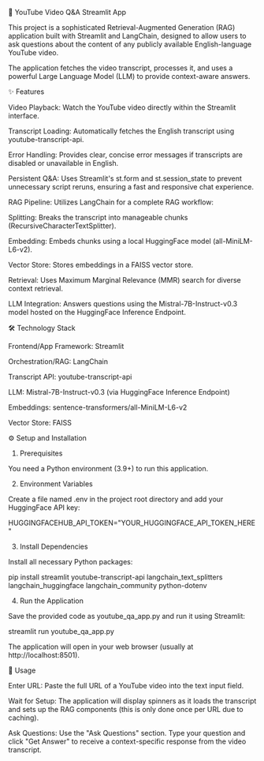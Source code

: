 🎥 YouTube Video Q&A Streamlit App

This project is a sophisticated Retrieval-Augmented Generation (RAG) application built with Streamlit and LangChain, designed to allow users to ask questions about the content of any publicly available English-language YouTube video.

The application fetches the video transcript, processes it, and uses a powerful Large Language Model (LLM) to provide context-aware answers.

✨ Features

Video Playback: Watch the YouTube video directly within the Streamlit interface.

Transcript Loading: Automatically fetches the English transcript using youtube-transcript-api.

Error Handling: Provides clear, concise error messages if transcripts are disabled or unavailable in English.

Persistent Q&A: Uses Streamlit's st.form and st.session_state to prevent unnecessary script reruns, ensuring a fast and responsive chat experience.

RAG Pipeline: Utilizes LangChain for a complete RAG workflow:

Splitting: Breaks the transcript into manageable chunks (RecursiveCharacterTextSplitter).

Embedding: Embeds chunks using a local HuggingFace model (all-MiniLM-L6-v2).

Vector Store: Stores embeddings in a FAISS vector store.

Retrieval: Uses Maximum Marginal Relevance (MMR) search for diverse context retrieval.

LLM Integration: Answers questions using the Mistral-7B-Instruct-v0.3 model hosted on the HuggingFace Inference Endpoint.

🛠️ Technology Stack

Frontend/App Framework: Streamlit

Orchestration/RAG: LangChain

Transcript API: youtube-transcript-api

LLM: Mistral-7B-Instruct-v0.3 (via HuggingFace Inference Endpoint)

Embeddings: sentence-transformers/all-MiniLM-L6-v2

Vector Store: FAISS

⚙️ Setup and Installation

1. Prerequisites

You need a Python environment (3.9+) to run this application.

2. Environment Variables

Create a file named .env in the project root directory and add your HuggingFace API key:

HUGGINGFACEHUB_API_TOKEN="YOUR_HUGGINGFACE_API_TOKEN_HERE"


3. Install Dependencies

Install all necessary Python packages:

pip install streamlit youtube-transcript-api langchain_text_splitters langchain_huggingface langchain_community python-dotenv


4. Run the Application

Save the provided code as youtube_qa_app.py and run it using Streamlit:

streamlit run youtube_qa_app.py


The application will open in your web browser (usually at http://localhost:8501).

🚀 Usage

Enter URL: Paste the full URL of a YouTube video into the text input field.

Wait for Setup: The application will display spinners as it loads the transcript and sets up the RAG components (this is only done once per URL due to caching).

Ask Questions: Use the "Ask Questions" section. Type your question and click "Get Answer" to receive a context-specific response from the video transcript.
